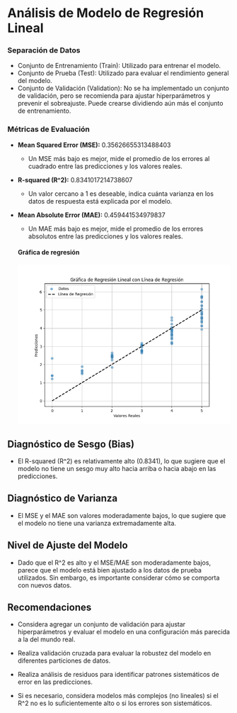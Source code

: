 # Análisis de Modelo de Regresión Lineal

### Separación de Datos

- Conjunto de Entrenamiento (Train): Utilizado para entrenar el modelo.
- Conjunto de Prueba (Test): Utilizado para evaluar el rendimiento general del modelo.
- Conjunto de Validación (Validation): No se ha implementado un conjunto de validación, pero se recomienda para ajustar hiperparámetros y prevenir el sobreajuste. Puede crearse dividiendo aún más el conjunto de entrenamiento.

### Métricas de Evaluación

- **Mean Squared Error (MSE):** 0.35626655313488403
  - Un MSE más bajo es mejor, mide el promedio de los errores al cuadrado entre las predicciones y los valores reales.

- **R-squared (R^2):** 0.8341017214738607
  - Un valor cercano a 1 es deseable, indica cuánta varianza en los datos de respuesta está explicada por el modelo.

- **Mean Absolute Error (MAE):** 0.459441534979837
  - Un MAE más bajo es mejor, mide el promedio de los errores absolutos entre las predicciones y los valores reales.

  #### Gráfica de regresión
  ![Gráfica de Regresión Lineal](linear_regression_graphic.png)


## Diagnóstico de Sesgo (Bias)

- El R-squared (R^2) es relativamente alto (0.8341), lo que sugiere que el modelo no tiene un sesgo muy alto hacia arriba o hacia abajo en las predicciones.

## Diagnóstico de Varianza

- El MSE y el MAE son valores moderadamente bajos, lo que sugiere que el modelo no tiene una varianza extremadamente alta.

## Nivel de Ajuste del Modelo

- Dado que el R^2 es alto y el MSE/MAE son moderadamente bajos, parece que el modelo está bien ajustado a los datos de prueba utilizados. Sin embargo, es importante considerar cómo se comporta con nuevos datos.

## Recomendaciones

- Considera agregar un conjunto de validación para ajustar hiperparámetros y evaluar el modelo en una configuración más parecida a la del mundo real.

- Realiza validación cruzada para evaluar la robustez del modelo en diferentes particiones de datos.

- Realiza análisis de residuos para identificar patrones sistemáticos de error en las predicciones.

- Si es necesario, considera modelos más complejos (no lineales) si el R^2 no es lo suficientemente alto o si los errores son sistemáticos.
